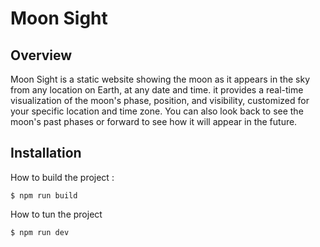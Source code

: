 # Moon Sight

## Overview

Moon Sight is a static website showing the moon as it appears in the sky from
any location on Earth, at any date and time. it provides a real-time visualization of the moon's phase, position, and visibility,
customized
for your specific location and time zone. You can also look back to see the moon's past phases or
forward
to see how it will appear in the future.

## Installation

How to build the project :
```
$ npm run build
```

How to tun the project
```
$ npm run dev
```
